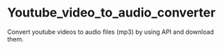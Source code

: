 # Youtube_video_to_audio_converter
Convert youtube videos to audio files (mp3) by using API and download them.
